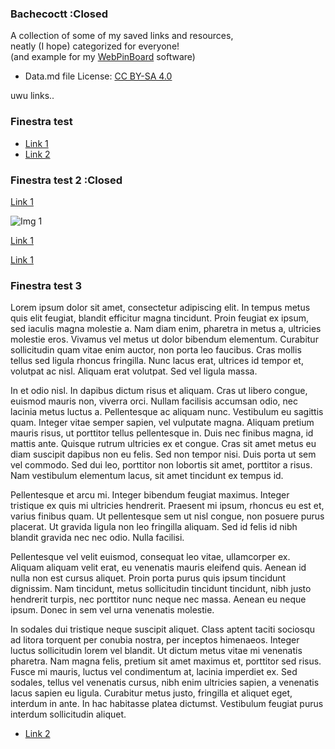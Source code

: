 ### Bachecoctt :Closed

A collection of some of my saved links and resources,  
neatly (I hope) categorized for everyone!  
(and example for my [WebPinBoard](https://gitlab.com/octospacc/WebPinBoard) software)

- Data.md file License: [CC BY-SA 4.0](https://creativecommons.org/licenses/by-sa/4.0)

uwu links..

### Finestra test
- [Link 1](example.com)
- [Link 2](example.com)

### Finestra test 2 :Closed
[Link 1](example.com)

![Img 1](https://i.imgur.com/5bdkMlg.gif)

[Link 1](example.com)

[Link 1](example.com)

### Finestra test 3
Lorem ipsum dolor sit amet, consectetur adipiscing elit. In tempus metus quis elit feugiat, blandit efficitur magna tincidunt. Proin feugiat ex ipsum, sed iaculis magna molestie a. Nam diam enim, pharetra in metus a, ultricies molestie eros. Vivamus vel metus ut dolor bibendum elementum. Curabitur sollicitudin quam vitae enim auctor, non porta leo faucibus. Cras mollis tellus sed ligula rhoncus fringilla. Nunc lacus erat, ultrices id tempor et, volutpat ac nisl. Aliquam erat volutpat. Sed vel ligula massa.

In et odio nisl. In dapibus dictum risus et aliquam. Cras ut libero congue, euismod mauris non, viverra orci. Nullam facilisis accumsan odio, nec lacinia metus luctus a. Pellentesque ac aliquam nunc. Vestibulum eu sagittis quam. Integer vitae semper sapien, vel vulputate magna. Aliquam pretium mauris risus, ut porttitor tellus pellentesque in. Duis nec finibus magna, id mattis ante. Quisque rutrum ultricies ex et congue. Cras sit amet metus eu diam suscipit dapibus non eu felis. Sed non tempor nisi. Duis porta ut sem vel commodo. Sed dui leo, porttitor non lobortis sit amet, porttitor a risus. Nam vestibulum elementum lacus, sit amet tincidunt ex tempus id.

Pellentesque et arcu mi. Integer bibendum feugiat maximus. Integer tristique ex quis mi ultricies hendrerit. Praesent mi ipsum, rhoncus eu est et, varius finibus quam. Ut pellentesque sem ut nisl congue, non posuere purus placerat. Ut gravida ligula non leo fringilla aliquam. Sed id felis id nibh blandit gravida nec nec odio. Nulla facilisi.

Pellentesque vel velit euismod, consequat leo vitae, ullamcorper ex. Aliquam aliquam velit erat, eu venenatis mauris eleifend quis. Aenean id nulla non est cursus aliquet. Proin porta purus quis ipsum tincidunt dignissim. Nam tincidunt, metus sollicitudin tincidunt tincidunt, nibh justo hendrerit turpis, nec porttitor nunc neque nec massa. Aenean eu neque ipsum. Donec in sem vel urna venenatis molestie.

In sodales dui tristique neque suscipit aliquet. Class aptent taciti sociosqu ad litora torquent per conubia nostra, per inceptos himenaeos. Integer luctus sollicitudin lorem vel blandit. Ut dictum metus vitae mi venenatis pharetra. Nam magna felis, pretium sit amet maximus et, porttitor sed risus. Fusce mi mauris, luctus vel condimentum at, lacinia imperdiet ex. Sed sodales, tellus vel venenatis cursus, nibh enim ultricies sapien, a venenatis lacus sapien eu ligula. Curabitur metus justo, fringilla et aliquet eget, interdum in ante. In hac habitasse platea dictumst. Vestibulum feugiat purus interdum sollicitudin aliquet.

- [Link 2](example.com)